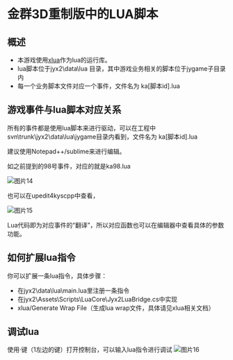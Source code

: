 # 金群3D重制版中的LUA脚本

## 概述

* 本游戏使用[xlua](https://github.com/Tencent/xLua)作为lua的运行库。
* lua脚本位于jyx2\data\lua 目录，其中游戏业务相关的脚本位于jygame子目录内
* 每一个业务脚本文件对应一个事件，文件名为 ka[脚本id].lua



## 游戏事件与lua脚本对应关系
所有的事件都是使用lua脚本来进行驱动，可以在工程中svn\trunk\jyx2\data\lua\jygame目录内看到，文件名为 ka[脚本id].lua

建议使用Notepad++/sublime来进行编辑。

如之前提到的98号事件，对应的就是ka98.lua

![图片14](https://user-images.githubusercontent.com/7448857/119354542-c8a1c400-bcd6-11eb-91c8-58812c19c07d.png)

也可以在upedit4kyscpp中查看，

![图片15](https://user-images.githubusercontent.com/7448857/119354556-cc354b00-bcd6-11eb-889b-8247df1248bf.png)

Lua代码即为对应事件的“翻译”，所以对应函数也可以在编辑器中查看具体的参数功能。


## 如何扩展lua指令

你可以扩展一条lua指令，具体步骤：

- 在jyx2\data\lua\main.lua里注册一条指令
- 在jyx2\Assets\Scripts\LuaCore\Jyx2LuaBridge.cs中实现
- xlua/Generate Wrap File（生成lua wrap文件，具体请见xlua相关文档）

## 调试lua

使用·键（1左边的键）打开控制台，可以输入lua指令进行调试
![图片16](https://user-images.githubusercontent.com/7448857/119355133-7ca34f00-bcd7-11eb-9d09-1ee11aed95fc.png)
